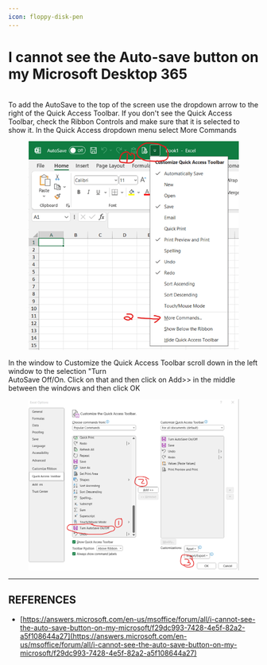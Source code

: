 ```yaml
---
icon: floppy-disk-pen
---
```


# I cannot see the Auto-save button on my Microsoft Desktop 365

\
To add the AutoSave to the top of the screen use the dropdown arrow to the right of the Quick Access Toolbar. If you don't see the Quick Access Toolbar, check the Ribbon Controls and make sure that it is selected to show it. In the Quick Access dropdown menu select More Commands

<figure><img src="../../.gitbook/assets/image (25).png" alt=""><figcaption></figcaption></figure>

In the window to Customize the Quick Access Toolbar scroll down in the left window to the selection "Turn\
AutoSave Off/On. Click on that and then click on Add>> in the middle between the windows and then click OK

<figure><img src="../../.gitbook/assets/image (26).png" alt=""><figcaption></figcaption></figure>

***

## REFERENCES

* [https://answers.microsoft.com/en-us/msoffice/forum/all/i-cannot-see-the-auto-save-button-on-my-microsoft/f29dc993-7428-4e5f-82a2-a5f108644a27](https://answers.microsoft.com/en-us/msoffice/forum/all/i-cannot-see-the-auto-save-button-on-my-microsoft/f29dc993-7428-4e5f-82a2-a5f108644a27)
